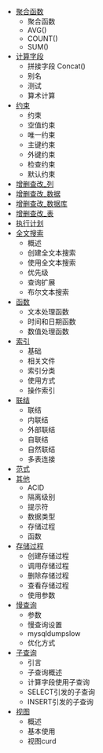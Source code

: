* [聚合函数](aggregatefunction.md)
    - 聚合函数
    - AVG()
    - COUNT()
    - SUM()
* [计算字段](calfield.md)
    - 拼接字段 Concat()
    - 别名
    - 测试
    - 算术计算
* [约束](constraint.md)
    - 约束
    - 空值约束
    - 唯一约束
    - 主键约束
    - 外键约束
    - 检查约束
    - 默认约束
* [增删查改_列](curd_column.md)
* [增删查改_数据](curd_data.md)
* [增删查改_数据库](curd_database.md)
* [增删查改_表](curd_table.md)
* [执行计划](explain.md)
* [全文搜索](sql/fulltext.md)
    - 概述
    - 创建全文本搜索
    - 使用全文本搜索
    - 优先级
    - 查询扩展
    - 布尔文本搜索
* [函数](function.md)
    - 文本处理函数
    - 时间和日期函数
    - 数值处理函数
* [索引](index.md)
    - 基础
    - 相关文件
    - 索引分类
    - 使用方式
    - 操作索引
* [联结](join.md)
    - 联结
    - 内联结
    - 外部联结
    - 自联结
    - 自然联结
    - 多表连接
* [范式](nf.md)
* [其他](others.md)
    - ACID
    - 隔离级别
    - 提示符
    - 数据类型
    - 存储过程
    - 函数
* [存储过程](procedure.md)
    - 创建存储过程
    - 调用存储过程
    - 删除存储过程
    - 查看存储过程
    - 使用参数
* [慢查询](slowquery.md)
    - 参数
    - 慢查询设置
    - mysqldumpslow
    - 优化方式
* [子查询](subquery.md)
    - 引言
    - 子查询概述
    - 计算字段使用子查询
    - SELECT引发的子查询
    - INSERT引发的子查询
* [视图](view.md)
    - 概述
    - 基本使用
    - 视图curd
